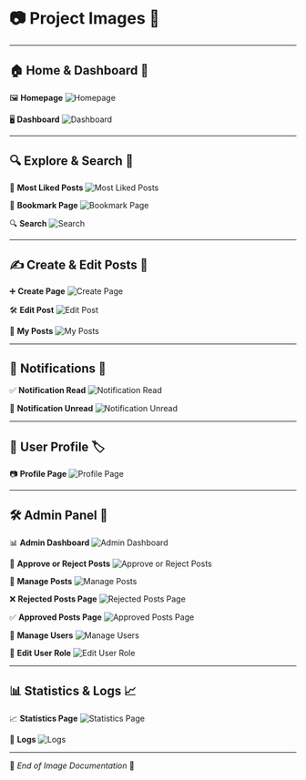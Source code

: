 # 📷 **Project Images** 🎨

---
## 🏠 **Home & Dashboard** 🏡
🖼️ **Homepage**
![Homepage](asset/images/1-homepage.png)

🖥️ **Dashboard**
![Dashboard](asset/images/2-dashboard.png)

---
## 🔍 **Explore & Search** 🔎
🌟 **Most Liked Posts**
![Most Liked Posts](asset/images/3-most-like.png)

📌 **Bookmark Page**
![Bookmark Page](asset/images/4-bookmark-page.png)

🔍 **Search**
![Search](asset/images/5-search.png)

---
## ✍️ **Create & Edit Posts** 📝
➕ **Create Page**
![Create Page](asset/images/6-crate-page.png)

🛠️ **Edit Post**
![Edit Post](asset/images/6-edit-post.png)

📑 **My Posts**
![My Posts](asset/images/7-mypost.png)

---
## 🔔 **Notifications** 📢
✅ **Notification Read**
![Notification Read](asset/images/9-notification-read.png)

🚨 **Notification Unread**
![Notification Unread](asset/images/9-notification-unread.png)

---
## 👤 **User Profile** 🏷️
📷 **Profile Page**
![Profile Page](asset/images/10-profile.png)

---
## 🛠️ **Admin Panel** 🔧
📊 **Admin Dashboard**
![Admin Dashboard](asset/images/11-admin-dashboard.png)

📜 **Approve or Reject Posts**
![Approve or Reject Posts](asset/images/12-approve-or-reject.png)

📌 **Manage Posts**
![Manage Posts](asset/images/13-manage-post.png)

❌ **Rejected Posts Page**
![Rejected Posts Page](asset/images/14-rejec-page.png)

✅ **Approved Posts Page**
![Approved Posts Page](asset/images/15-approve-page.png)

👥 **Manage Users**
![Manage Users](asset/images/16-manage-user.png)

🔄 **Edit User Role**
![Edit User Role](asset/images/17-edit-role.png)

---
## 📊 **Statistics & Logs** 📈
📈 **Statistics Page**
![Statistics Page](asset/images/18-statpage.png)

📜 **Logs**
![Logs](asset/images/19-log.png)

---
📌 *End of Image Documentation* 🚀

